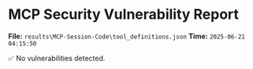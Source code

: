 # MCP Security Vulnerability Report
**File:** `results\MCP-Session-Code\tool_definitions.json`
**Time:** `2025-06-21 04:15:50`

✅ No vulnerabilities detected.